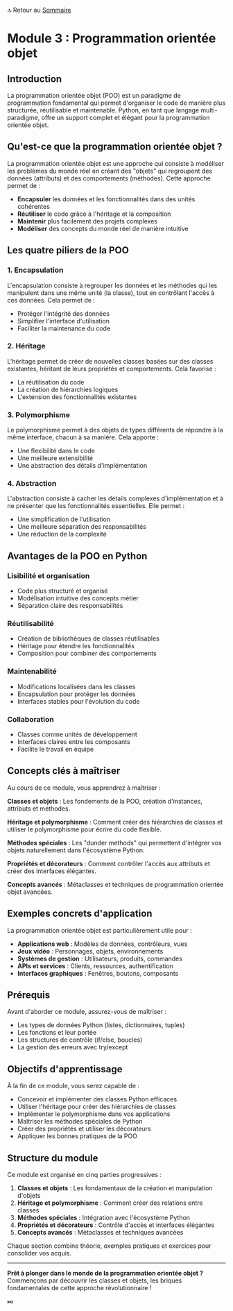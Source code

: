 🔝 Retour au [Sommaire](/SOMMAIRE.md)

# Module 3 : Programmation orientée objet

## Introduction

La programmation orientée objet (POO) est un paradigme de programmation fondamental qui permet d'organiser le code de manière plus structurée, réutilisable et maintenable. Python, en tant que langage multi-paradigme, offre un support complet et élégant pour la programmation orientée objet.

## Qu'est-ce que la programmation orientée objet ?

La programmation orientée objet est une approche qui consiste à modéliser les problèmes du monde réel en créant des "objets" qui regroupent des données (attributs) et des comportements (méthodes). Cette approche permet de :

- **Encapsuler** les données et les fonctionnalités dans des unités cohérentes
- **Réutiliser** le code grâce à l'héritage et la composition
- **Maintenir** plus facilement des projets complexes
- **Modéliser** des concepts du monde réel de manière intuitive

## Les quatre piliers de la POO

### 1. Encapsulation
L'encapsulation consiste à regrouper les données et les méthodes qui les manipulent dans une même unité (la classe), tout en contrôlant l'accès à ces données. Cela permet de :
- Protéger l'intégrité des données
- Simplifier l'interface d'utilisation
- Faciliter la maintenance du code

### 2. Héritage
L'héritage permet de créer de nouvelles classes basées sur des classes existantes, héritant de leurs propriétés et comportements. Cela favorise :
- La réutilisation du code
- La création de hiérarchies logiques
- L'extension des fonctionnalités existantes

### 3. Polymorphisme
Le polymorphisme permet à des objets de types différents de répondre à la même interface, chacun à sa manière. Cela apporte :
- Une flexibilité dans le code
- Une meilleure extensibilité
- Une abstraction des détails d'implémentation

### 4. Abstraction
L'abstraction consiste à cacher les détails complexes d'implémentation et à ne présenter que les fonctionnalités essentielles. Elle permet :
- Une simplification de l'utilisation
- Une meilleure séparation des responsabilités
- Une réduction de la complexité

## Avantages de la POO en Python

### Lisibilité et organisation
- Code plus structuré et organisé
- Modélisation intuitive des concepts métier
- Séparation claire des responsabilités

### Réutilisabilité
- Création de bibliothèques de classes réutilisables
- Héritage pour étendre les fonctionnalités
- Composition pour combiner des comportements

### Maintenabilité
- Modifications localisées dans les classes
- Encapsulation pour protéger les données
- Interfaces stables pour l'évolution du code

### Collaboration
- Classes comme unités de développement
- Interfaces claires entre les composants
- Facilite le travail en équipe

## Concepts clés à maîtriser

Au cours de ce module, vous apprendrez à maîtriser :

**Classes et objets** : Les fondements de la POO, création d'instances, attributs et méthodes.

**Héritage et polymorphisme** : Comment créer des hiérarchies de classes et utiliser le polymorphisme pour écrire du code flexible.

**Méthodes spéciales** : Les "dunder methods" qui permettent d'intégrer vos objets naturellement dans l'écosystème Python.

**Propriétés et décorateurs** : Comment contrôler l'accès aux attributs et créer des interfaces élégantes.

**Concepts avancés** : Métaclasses et techniques de programmation orientée objet avancées.

## Exemples concrets d'application

La programmation orientée objet est particulièrement utile pour :

- **Applications web** : Modèles de données, contrôleurs, vues
- **Jeux vidéo** : Personnages, objets, environnements
- **Systèmes de gestion** : Utilisateurs, produits, commandes
- **APIs et services** : Clients, ressources, authentification
- **Interfaces graphiques** : Fenêtres, boutons, composants

## Prérequis

Avant d'aborder ce module, assurez-vous de maîtriser :
- Les types de données Python (listes, dictionnaires, tuples)
- Les fonctions et leur portée
- Les structures de contrôle (if/else, boucles)
- La gestion des erreurs avec try/except

## Objectifs d'apprentissage

À la fin de ce module, vous serez capable de :
- Concevoir et implémenter des classes Python efficaces
- Utiliser l'héritage pour créer des hiérarchies de classes
- Implémenter le polymorphisme dans vos applications
- Maîtriser les méthodes spéciales de Python
- Créer des propriétés et utiliser les décorateurs
- Appliquer les bonnes pratiques de la POO

## Structure du module

Ce module est organisé en cinq parties progressives :

1. **Classes et objets** : Les fondamentaux de la création et manipulation d'objets
2. **Héritage et polymorphisme** : Comment créer des relations entre classes
3. **Méthodes spéciales** : Intégration avec l'écosystème Python
4. **Propriétés et décorateurs** : Contrôle d'accès et interfaces élégantes
5. **Concepts avancés** : Métaclasses et techniques avancées

Chaque section combine théorie, exemples pratiques et exercices pour consolider vos acquis.

---

**Prêt à plonger dans le monde de la programmation orientée objet ?** Commençons par découvrir les classes et objets, les briques fondamentales de cette approche révolutionnaire !

⏭️
